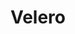 ---
title: Velero
toc: true
weight: 207
indent: true
redirect_to: https://www.youtube.com/watch?v=eV_2QoMRqGw&list=PL510POnNVaaYFuK-B_SIUrpIonCtLVOzT&index=18&t=183s
---